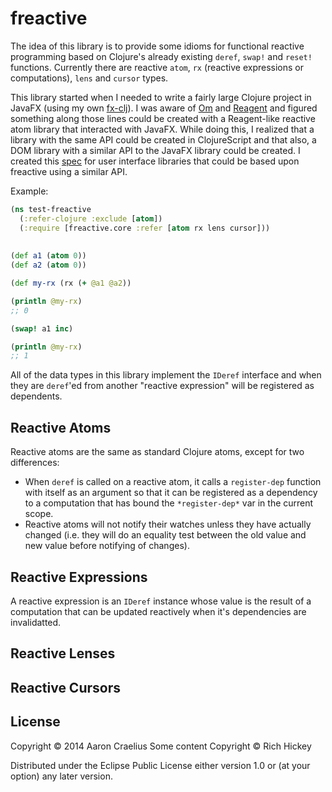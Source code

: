 # freactive

The idea of this library is to provide some idioms for functional reactive
programming based on Clojure's already existing `deref`, `swap!` and `reset!`
functions. Currently there are reactive `atom`, `rx` (reactive expressions or computations), `lens`
and `cursor` types.

This library started when I needed to write a fairly
large Clojure project in JavaFX (using my own [fx-clj](https://github.com/aaronc/fx-clj/)).
I was aware of [Om](https://github.com/swannodette/om) and [Reagent](https://github.com/reagent-project/reagent)
and figured something along those lines could be created with a Reagent-like reactive atom library that
interacted with JavaFX. While doing this, I realized that a library with the same API could be created 
in ClojureScript and that also, a DOM library with a similar API to the JavaFX library could be created.
I created this [spec](https://github.com/aaronc/freactive/wiki/User-Interface-API) for user interface libraries that could be based upon freactive using a similar API.

Example:
```clojure
(ns test-freactive
  (:refer-clojure :exclude [atom])
  (:require [freactive.core :refer [atom rx lens cursor]))
  
  
(def a1 (atom 0))
(def a2 (atom 0))

(def my-rx (rx (+ @a1 @a2))

(println @my-rx)
;; 0

(swap! a1 inc)

(println @my-rx)
;; 1

```

All of the data types in this library implement the `IDeref` interface and
when they are `deref`'ed from another "reactive expression" will be registered
as dependents.

## Reactive Atoms

Reactive atoms are the same as standard Clojure atoms, except for two differences:

* When `deref` is called on a reactive atom, it calls a `register-dep` function
with itself as an argument so that it can be registered as a dependency to
a computation that has bound the `*register-dep*` var in the current scope.
* Reactive atoms will not notify their watches unless they have actually changed
(i.e. they will do an equality test between the old value and new value before
notifying of changes).

## Reactive Expressions

A reactive expression is an `IDeref` instance whose value is the result of
a computation that can be updated reactively when it's dependencies are
invalidatted.


## Reactive Lenses


## Reactive Cursors


## License

Copyright © 2014 Aaron Craelius
Some content Copyright © Rich Hickey

Distributed under the Eclipse Public License either version 1.0 or (at
your option) any later version.

